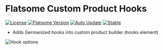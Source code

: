 # Flatsome Custom Product Hooks 
[![License](https://img.shields.io/badge/license-GPL--3.0--or--later-4D6684.svg?style=flat-square)](https://github.com/JimmyAppelt/flatsome-custom-product-hooks/blob/master/LICENSE)
[![Flatsome Version](https://img.shields.io/badge/flatsome->=%203.6-4D6684.svg?style=flat-square)](https://themeforest.net/item/flatsome-multipurpose-responsive-woocommerce-theme/5484319)
[![Auto Update](https://img.shields.io/badge/updates-GitHub%20Updater-83AA30.svg?style=flat-square)](https://github.com/afragen/github-updater/wiki/General-Usage)
[![Stable](https://img.shields.io/badge/stable-master-83AA30.svg?style=flat-square)](https://github.com/afragen/github-updater/wiki/General-Usage)

- Adds Germanized hooks into custom product builder (hooks element)

![Hook options](https://i.imgur.com/wF2JcFu.png)


